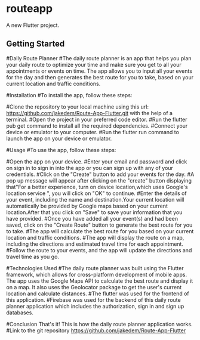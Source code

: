 # routeapp

A new Flutter project.

## Getting Started

#Daily Route Planner
#The daily route planner is an app that helps you plan your daily route to optimize your time and make sure you get to all your appointments or events on time. The app allows you to input all your events for the day and then generates the best route for you to take, based on your current location and traffic conditions.

#Installation
#To install the app, follow these steps:

#Clone the repository to your local machine using this url: https://github.com/jakedem/Route-App-Flutter.git with the help of a terminal.
#Open the project in your preferred code editor.
#Run the flutter pub get command to install all the required dependencies.
#Connect your device or emulator to your computer.
#Run the flutter run command to launch the app on your device or emulator.


#Usage
#To use the app, follow these steps:

#Open the app on your device.
#Enter your email and password and click on sign in to  sign in into the app or you can sign up with any of your credentials.
#Click on the "Create" button to add your events  for the day.
#A pop up message will appear after clicking on the "create" button displaying that"For a better experience, turn on device location,which uses Google's location service ", you will click on "OK" to continue.
#Enter the details of your event, including the name and destination.Your current location will automatically be provided by Google maps based on your current location.After that you click on "Save" to save your information that you have provided.
#Once you have added all your event(s) and had been saved, click on the "Create  Route" button to generate the best route for you to take.
#The app will calculate the best route for you based on your current location and traffic conditions.
#The app will display the route on a map, including the directions and estimated travel time for each appointment.
#Follow the route to your events, and the app will update the directions and travel time as you go.


#Technologies Used
#The  daily route planner was built using the Flutter framework, which allows for cross-platform development of mobile apps. The app uses the Google Maps API to calculate the best route and display it on a map. It also uses the Geolocator package to get the user's current location and calculate distances.
#The flutter was used for the frontend of this application.
#Firebase was used for the backend of this daily route planner application which includes the authorization, sign in and sign up databases.


#Conclusion
That's it! This is how the  daily route planner application works.
#Link to the git repository
https://github.com/jakedem/Route-App-Flutter




